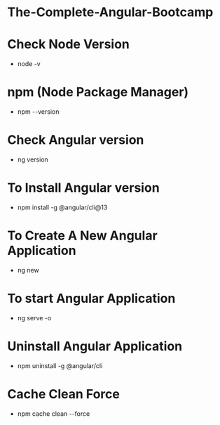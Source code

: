 # The-Complete-Angular-Bootcamp

# Check Node Version

- node -v

# npm (Node Package Manager)

- npm --version 
   
# Check Angular version

- ng version

# To Install Angular version 

- npm install -g @angular/cli@13

# To Create A New Angular Application  

- ng new <application name>

# To start Angular Application 

- ng serve -o

# Uninstall Angular Application

- npm uninstall -g @angular/cli

# Cache Clean Force

- npm cache clean --force

